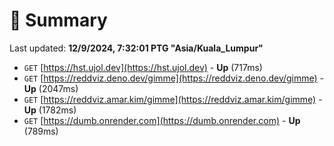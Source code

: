 # 📖 Summary
Last updated: **12/9/2024, 7:32:01 PTG "Asia/Kuala_Lumpur"**

- `GET` [https://hst.ujol.dev](https://hst.ujol.dev) - **Up** (717ms)
- `GET` [https://reddviz.deno.dev/gimme](https://reddviz.deno.dev/gimme) - **Up** (2047ms)
- `GET` [https://reddviz.amar.kim/gimme](https://reddviz.amar.kim/gimme) - **Up** (1782ms)
- `GET` [https://dumb.onrender.com](https://dumb.onrender.com) - **Up** (789ms)
